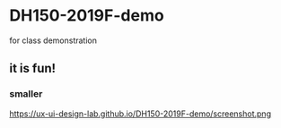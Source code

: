 # DH150-2019F-demo
for class demonstration


## it is fun!

### smaller

https://ux-ui-design-lab.github.io/DH150-2019F-demo/screenshot.png
